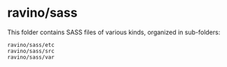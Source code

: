 # ravino/sass

This folder contains SASS files of various kinds, organized in sub-folders:

    ravino/sass/etc
    ravino/sass/src
    ravino/sass/var
